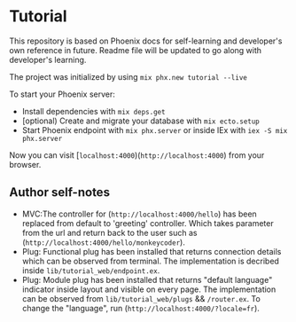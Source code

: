 # Tutorial

This repository is based on Phoenix docs for self-learning and developer's own reference in future.
Readme file will be updated to go along with developer's learning.

The project was initialized by using `mix phx.new tutorial --live`

To start your Phoenix server:

  * Install dependencies with `mix deps.get`
  * [optional) Create and migrate your database with `mix ecto.setup`
  * Start Phoenix endpoint with `mix phx.server` or inside IEx with `iex -S mix phx.server`

Now you can visit [`localhost:4000`)(`http://localhost:4000`) from your browser.


## Author self-notes

  * MVC:The controller for (`http://localhost:4000/hello`) has been replaced from default to 'greeting' controller. Which takes parameter from the url and return back to the user such as (`http://localhost:4000/hello/monkeycoder`).
  * Plug: Functional plug has been installed that returns connection details which can be observed from terminal. The implementation is decribed inside `lib/tutorial_web/endpoint.ex`.
  * Plug: Module plug has been installed that returns "default language" indicator inside layout and visible on every page. The implementation can be observed from `lib/tutorial_web/plugs` && `/router.ex`. To change the "language", run (`http://localhost:4000/?locale=fr`).
